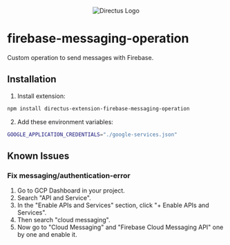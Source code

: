 <p align="center"><img alt="Directus Logo" src="https://user-images.githubusercontent.com/522079/158864859-0fbeae62-9d7a-4619-b35e-f8fa5f68e0c8.png"></p>

# firebase-messaging-operation

Custom operation to send messages with Firebase.

## Installation

1. Install extension:

```sh
npm install directus-extension-firebase-messaging-operation
```

2. Add these environment variables:

```sh
GOOGLE_APPLICATION_CREDENTIALS="./google-services.json"
```

## Known Issues

### Fix messaging/authentication-error

1. Go to GCP Dashboard in your project.
2. Search "API and Service".
3. In the "Enable APIs and Services" section, click "+ Enable APIs and Services".
4. Then search "cloud messaging".
6. Now go to "Cloud Messaging" and "Firebase Cloud Messaging API" one by one and enable it.
